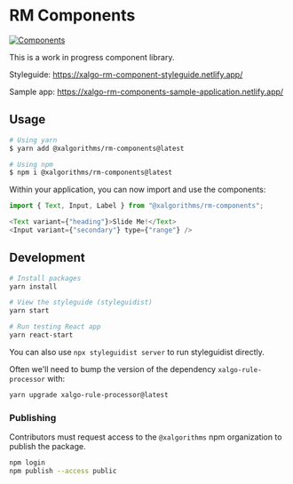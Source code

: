 # RM Components

[![Components](https://github.com/Xalgorithms/rm-components/workflows/Components/badge.svg)](https://github.com/Xalgorithms/rm-components#development)

This is a work in progress component library.

Styleguide: <https://xalgo-rm-component-styleguide.netlify.app/>

Sample app: <https://xalgo-rm-components-sample-application.netlify.app/>

## Usage

```sh
# Using yarn
$ yarn add @xalgorithms/rm-components@latest

# Using npm
$ npm i @xalgorithms/rm-components@latest
```

Within your application, you can now import and use the components:

```js
import { Text, Input, Label } from "@xalgorithms/rm-components";

<Text variant={"heading"}>Slide Me!</Text>
<Input variant={"secondary"} type={"range"} />
```

## Development

```sh
# Install packages
yarn install

# View the styleguide (styleguidist)
yarn start

# Run testing React app
yarn react-start
```

You can also use `npx styleguidist server` to run styleguidist directly.

Often we'll need to bump the version of the dependency `xalgo-rule-processor` with:

```sh
yarn upgrade xalgo-rule-processor@latest
```

### Publishing

Contributors must request access to the `@xalgorithms` npm organization to publish the package.

```sh
npm login
npm publish --access public
```

